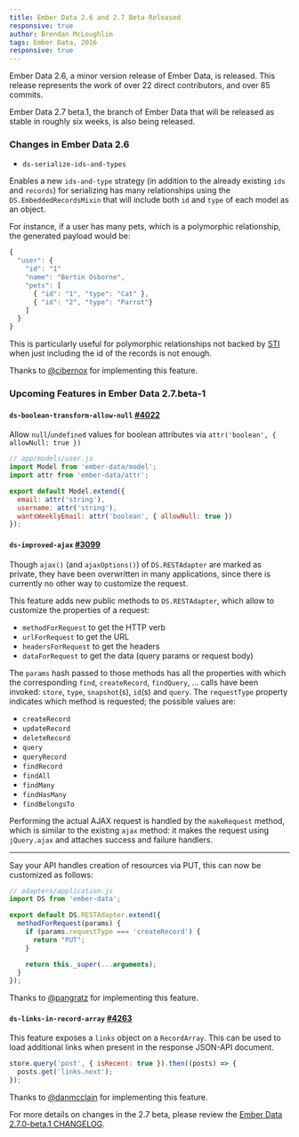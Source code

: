 ```yaml
---
title: Ember Data 2.6 and 2.7 Beta Released
responsive: true
author: Brendan McLoughlin
tags: Ember Data, 2016
responsive: true
---
```


Ember Data 2.6, a minor version release of Ember Data, is
released. This release represents the work of over 22 direct
contributors, and over 85 commits.

Ember Data 2.7 beta.1, the branch of Ember Data that will be released
as stable in roughly six weeks, is also being released.

### Changes in Ember Data 2.6

- `ds-serialize-ids-and-types`

Enables a new `ids-and-type` strategy (in addition to the already existing `ids` and `records`) for
serializing has many relationships using the `DS.EmbeddedRecordsMixin` that  will include both
`id` and `type` of each model as an object.

For instance, if a user has many pets, which is a polymorphic relationship, the generated payload would be:

```js
{
  "user": {
    "id": "1"
    "name": "Bertin Osborne",
    "pets": [
      { "id": "1", "type": "Cat" },
      { "id": "2", "type": "Parrot"}
    ]
  }
}
```

This is particularly useful for polymorphic relationships not backed
  by [STI](https://en.wikipedia.org/wiki/Single_Table_Inheritance)
  when just including the id of the records is not enough.

Thanks to [@cibernox](https://github.com/cibernox) for
implementing this feature.

### Upcoming Features in Ember Data 2.7.beta-1

#### `ds-boolean-transform-allow-null` [#4022](https://github.com/emberjs/data/pull/4022)

Allow `null`/`undefined` values for boolean attributes via `attr('boolean', { allowNull: true })`

```js
// app/models/user.js
import Model from 'ember-data/model';
import attr from 'ember-data/attr';

export default Model.extend({
  email: attr('string'),
  username: attr('string'),
  wantsWeeklyEmail: attr('boolean', { allowNull: true })
});
```

#### `ds-improved-ajax` [#3099](https://github.com/emberjs/data/pull/3099)

Though `ajax()` (and `ajaxOptions()`) of `DS.RESTAdapter` are marked as
private, they have been overwritten in many applications, since there is
currently no other way to customize the request.

This feature adds new public methods to `DS.RESTAdapter`, which allow to
customize the properties of a request:

- `methodForRequest` to get the HTTP verb
- `urlForRequest` to get the URL
- `headersForRequest` to get the headers
- `dataForRequest` to get the data (query params or request body)

The `params` hash passed to those methods has all the properties with
which the corresponding `find`, `createRecord`, `findQuery`, ...  calls
have been invoked: `store`, `type`, `snapshot`(s), `id`(s) and `query`. The
`requestType` property indicates which method is requested; the possible
values are:

- `createRecord`
- `updateRecord`
- `deleteRecord`
- `query`
- `queryRecord`
- `findRecord`
- `findAll`
- `findMany`
- `findHasMany`
- `findBelongsTo`

Performing the actual AJAX request is handled by the `makeRequest`
method, which is similar to the existing `ajax` method: it makes the
request using `jQuery.ajax` and attaches success and failure handlers.

---

Say your API handles creation of resources via PUT, this can now be
customized as follows:

``` js
// adapters/application.js
import DS from 'ember-data';

export default DS.RESTAdapter.extend({
  methodForRequest(params) {
    if (params.requestType === 'createRecord') {
      return "PUT";
    }

    return this._super(...arguments);
  }
});
```

Thanks to [@pangratz](https://github.com/pangratz) for
implementing this feature.

#### `ds-links-in-record-array` [#4263](https://github.com/emberjs/data/pull/4263)

This feature exposes a `links` object on a `RecordArray`. This can be used to load additional links when  present in the response JSON-API document.

```js
store.query('post', { isRecent: true }).then((posts) => {
  posts.get('links.next');
});
```

Thanks to [@danmcclain](https://github.com/danmcclain) for
implementing this feature.

For more details on changes in the 2.7 beta, please review the
[Ember Data 2.7.0-beta.1 CHANGELOG](https://github.com/emberjs/data/blob/v2.7.0-beta.1/CHANGELOG.md).
